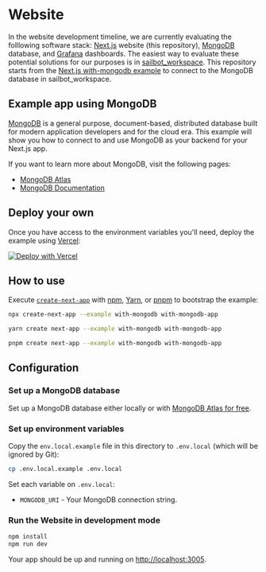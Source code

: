 # Website

In the website development timeline, we are currently evaluating the folllowing software stack:
[Next.js](https://nextjs.org/) website (this repository), [MongoDB](https://www.mongodb.com/) database, and
[Grafana](https://grafana.com/) dashboards.
The easiest way to evaluate these potential solutions for our purposes is in [sailbot_workspace](https://github.com/UBCSailbot/sailbot_workspace).
This repository starts from the [Next.js with-mongodb example](https://www.mongodb.com/developer/languages/javascript/nextjs-with-mongodb/)
to connect to the MongoDB database in sailbot_workspace.

## Example app using MongoDB

[MongoDB](https://www.mongodb.com/) is a general purpose, document-based, distributed database built for modern application
developers and for the cloud era. This example will show you how to connect to and use MongoDB as your backend for your
Next.js app.

If you want to learn more about MongoDB, visit the following pages:

- [MongoDB Atlas](https://mongodb.com/atlas)
- [MongoDB Documentation](https://docs.mongodb.com/)

## Deploy your own

Once you have access to the environment variables you'll need, deploy the example using [Vercel](https://vercel.com?utm_source=github&utm_medium=readme&utm_campaign=next-example):

[![Deploy with Vercel](https://vercel.com/button)](https://vercel.com/new/clone?project-name=with-mongodb&repository-name=with-mongodb&repository-url=https%3A%2F%2Fgithub.com%2Fvercel%2Fnext.js%2Ftree%2Fcanary%2Fexamples%2Fwith-mongodb&integration-ids=oac_jnzmjqM10gllKmSrG0SGrHOH)

## How to use

Execute [`create-next-app`](https://github.com/vercel/next.js/tree/canary/packages/create-next-app) with
[npm](https://docs.npmjs.com/cli/init), [Yarn](https://yarnpkg.com/lang/en/docs/cli/create/), or [pnpm](https://pnpm.io)
to bootstrap the example:

```bash
npx create-next-app --example with-mongodb with-mongodb-app
```

```bash
yarn create next-app --example with-mongodb with-mongodb-app
```

```bash
pnpm create next-app --example with-mongodb with-mongodb-app
```

## Configuration

### Set up a MongoDB database

Set up a MongoDB database either locally or with [MongoDB Atlas for free](https://mongodb.com/atlas).

### Set up environment variables

Copy the `env.local.example` file in this directory to `.env.local` (which will be ignored by Git):

```bash
cp .env.local.example .env.local
```

Set each variable on `.env.local`:

- `MONGODB_URI` - Your MongoDB connection string. 

### Run the Website in development mode

```bash
npm install
npm run dev
```

Your app should be up and running on [http://localhost:3005](http://localhost:3005).
